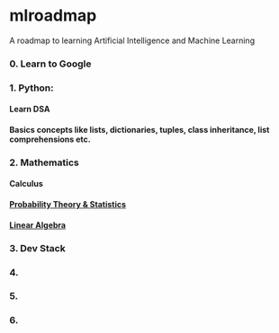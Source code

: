 # mlroadmap
A roadmap to learning Artificial Intelligence and Machine Learning


### 0. Learn to Google

### 1. Python:
#### Learn DSA
#### Basics concepts like lists, dictionaries, tuples, class inheritance, list comprehensions etc.

### 2. Mathematics
#### Calculus
#### [Probability Theory & Statistics](https://pll.harvard.edu/course/introduction-probability-edx)
#### [Linear Algebra](https://www.edx.org/learn/linear-algebra/the-university-of-texas-at-austin-linear-algebra-foundations-to-frontiers)

### 3. Dev Stack


### 4. 

### 5. 

### 6.
